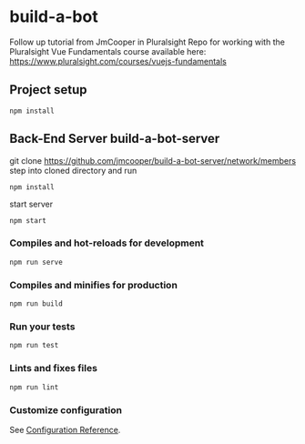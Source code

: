 # build-a-bot
Follow up tutorial from JmCooper in Pluralsight
Repo for working with the Pluralsight Vue Fundamentals course available here: https://www.pluralsight.com/courses/vuejs-fundamentals

## Project setup
```
npm install
```
## Back-End Server build-a-bot-server
git clone https://github.com/jmcooper/build-a-bot-server/network/members
step into cloned directory and run 
```
npm install
```
start server
```
npm start
```
### Compiles and hot-reloads for development
```
npm run serve
```

### Compiles and minifies for production
```
npm run build
```

### Run your tests
```
npm run test
```

### Lints and fixes files
```
npm run lint
```

### Customize configuration
See [Configuration Reference](https://cli.vuejs.org/config/).

